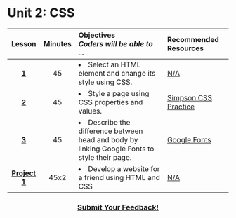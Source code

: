 # Unit 2: CSS

|Lesson|Minutes|Objectives <br> *Coders will be able to ...*|Recommended Resources|
|:-------:|:-------:|:-------|:-------|
|[**1**](https://docs.google.com/presentation/d/1c1iB7q9aV9B-NkAN3KcQ0sLU--c-s6D4lbUPDXpjndg/edit?usp=sharing)|45| <li> Select an HTML element and change its style using CSS.</li> |[N/A]()|
|[**2**](https://docs.google.com/presentation/d/18jWokUbYaFhSJCjVoA3j-KqLYmZtweHXHQemzWk3zXc/edit?usp=sharing)|45|<li> Style a page using CSS properties and values.</li> |[Simpson CSS Practice](https://docs.google.com/presentation/d/1qW1aBLYlE6iJeokh6R5_eqLr5i0pIzWJhKuZzMOkHHw/edit#slide=id.g12ee5b58a7_0_5)<br>|
|[**3**](https://docs.google.com/presentation/d/1JA8Me4UyH3rWSBkvg55jo10HOxGuYDIyQHKdm5nwk04/edit?usp=sharing)|45|<li> Describe the difference between head and body by linking Google Fonts to style their page.</li> |[Google Fonts](https://github.com/ScriptEdcurriculum/curriculum2016/blob/master/year1/units/unit2/google-fonts-activity.md)<br>|[N/A]()|
|[**Project 1**](https://docs.google.com/presentation/d/1--721w3NIhfuNTd7yhSybKb0YKuZpV71vN_1CEPFiRE/edit?usp=sharing)|45x2|<li>Develop a website for a friend using HTML and CSS</li>|[N/A]()|


<h3 align="center"><a href="https://docs.google.com/forms/d/e/1FAIpQLSfx0wkLyw_jSOhWR2yY8GTR8TV2NXYZc40us7aPHnl9bO6WAQ/viewform">Submit Your Feedback!</a></h3>
